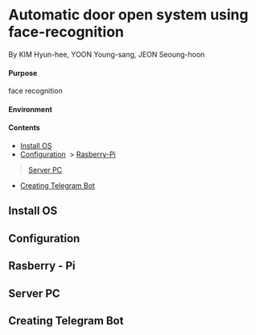 # Automatic door open system using face-recognition

By KIM Hyun-hee, YOON Young-sang, JEON Seoung-hoon
 
#### Purpose

face recognition

#### Environment

#### Contents
 - [Install OS](#INSTALL)
 - [Configuration](#CONFIGURATION)
  > [Rasberry-Pi](#RASP)
  > [Server PC](#SERVER)
 - [Creating Telegram Bot](#TELEGRAM)
## Install OS <a id="INSTALL"></a>
## Configuration <a id="CONFIGURATION"></a>
 ## Rasberry - Pi <a id="RASP"></a>
 ## Server PC <a id="SERVER"></a>
## Creating Telegram Bot <a id="TELEGRAM"></a>
